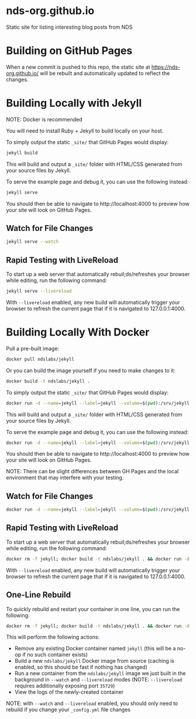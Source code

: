 # nds-org.github.io
Static site for listing interesting blog posts from NDS

# Building on GitHub Pages
When a new commit is pushed to this repo, the static site at https://nds-org.github.io/ will be rebuilt and automatically updated to reflect the changes.

# Building Locally with Jekyll
NOTE: Docker is recommended

You will need to install Ruby + Jekyll to build locally on your host.

To simply output the static `_site/` that GitHub Pages would display:
```bash
jekyll build
```

This will build and output a `_site/` folder with HTML/CSS generated from your source files by Jekyll.

To serve the example page and debug it, you can use the following instead:
```bash
jekyll serve
```

You should then be able to navigate to http://localhost:4000 to preview how your site will look on GitHub Pages.

## Watch for File Changes
```bash
jekyll serve --watch
```

## Rapid Testing with LiveReload
To start up a web server that automatically rebuil;ds/refreshes your browser while editing, run the following command:
```bash
jekyll serve --livereload
```

With `--livereload` enabled, any new build will automatically trigger your browser to refresh the current page that if it is navigated to 127.0.0.1:4000.

# Building Locally With Docker
Pull a pre-built image:
```bash
docker pull ndslabs/jekyll
```

Or you can build the image yourself if you need to make changes to it:
```bash
docker build -t ndslabs/jekyll .
```

To simply output the static `_site/` that GitHub Pages would display:
```bash
docker run -d --name=jekyll --label=jekyll --volume=$(pwd):/srv/jekyll  -it -p 127.0.0.1:4000:4000 ndslabs/jekyll build
```

This will build and output a `_site/` folder with HTML/CSS generated from your source files by Jekyll.

To serve the example page and debug it, you can use the following instead:
```bash
docker run -d --name=jekyll --label=jekyll --volume=$(pwd):/srv/jekyll  -it -p 127.0.0.1:4000:4000 ndslabs/jekyll serve
```

You should then be able to navigate to http://localhost:4000 to preview how your site will look on GitHub Pages.

NOTE: There can be slight differences between GH Pages and the local environment that may interfere with your testing.

## Watch for File Changes
```bash
docker run -d --name=jekyll --label=jekyll --volume=$(pwd):/srv/jekyll  -it -p 127.0.0.1:4000:4000 ndslabs/jekyll serve --watch
```

## Rapid Testing with LiveReload
To start up a web server that automatically rebuil;ds/refreshes your browser while editing, run the following command:
```bash
docker rm -f jekyll; docker build -t ndslabs/jekyll . && docker run -d --name=jekyll --label=jekyll --volume=$(pwd):/srv/jekyll  -it -p 127.0.0.1:4000:4000 -p 127.0.0.1:35729:35729 ndslabs/jekyll serve --watch --livereload && docker logs -f jekyll
```

With `--livereload` enabled, any new build will automatically trigger your browser to refresh the current page that if it is navigated to 127.0.0.1:4000. 

## One-Line Rebuild
To quickly rebuild and restart your container in one line, you can run the following:
```bash
docker rm -f jekyll; docker build -t ndslabs/jekyll . && docker run -d --name=jekyll --label=jekyll --volume=$(pwd):/srv/jekyll  -it -p 127.0.0.1:4000:4000 -p 127.0.0.1:35729:35729 ndslabs/jekyll serve --watch --livereload && docker logs -f jekyll
```

This will perform the following actions:
* Remove any existing Docker container named `jekyll` (this will be a no-op if no such container exists)
* Build a new `ndslabs/jekyll` Docker image from source (caching is enabled, so this should be fast if nothing has changed)
* Run a new container from the `ndslabs/jekyll` image we just built in the background in `--watch` and `--livereload`  modes (NOTE: `--livereload` requires additionally exposing port `35729`)
* View the logs of the newly-created container

NOTE: with `--watch` and `--livereload` enabled, you should only need to rebuild if you change your `_config.yml` file changes

